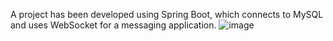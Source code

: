 A project has been developed using Spring Boot, which connects to MySQL and uses WebSocket for a messaging application.
![image](https://github.com/NumanSC/springboot-chatApp/assets/100764775/c4187157-f49b-4ac5-8a0f-b7e506c31818)
